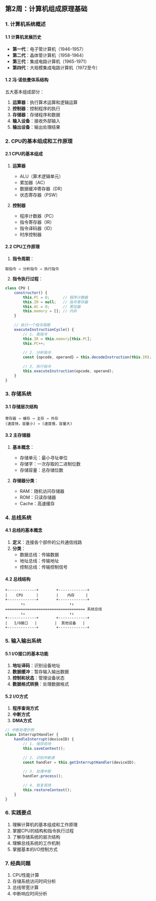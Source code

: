 ## 第2周：计算机组成原理基础

### 1. 计算机系统概述

#### 1.1 计算机发展历史
- **第一代**：电子管计算机（1946-1957）
- **第二代**：晶体管计算机（1958-1964）
- **第三代**：集成电路计算机（1965-1971）
- **第四代**：大规模集成电路计算机（1972至今）

#### 1.2 冯·诺依曼体系结构
五大基本组成部分：
1. **运算器**：执行算术运算和逻辑运算
2. **控制器**：控制程序的执行
3. **存储器**：存储程序和数据
4. **输入设备**：接收外部输入
5. **输出设备**：输出处理结果

### 2. CPU的基本组成和工作原理

#### 2.1 CPU的基本组成
1. **运算器**
   - ALU（算术逻辑单元）
   - 累加器（AC）
   - 数据缓冲寄存器（DR）
   - 状态寄存器（PSW）

2. **控制器**
   - 程序计数器（PC）
   - 指令寄存器（IR）
   - 指令译码器（ID）
   - 时序控制器

#### 2.2 CPU工作原理
1. **指令周期**：
```
取指令 → 分析指令 → 执行指令
```

2. **指令执行过程**：
```javascript
class CPU {
    constructor() {
        this.PC = 0;      // 程序计数器
        this.IR = null;   // 指令寄存器
        this.AC = 0;      // 累加器
        this.memory = []; // 内存
    }
    
    // 执行一个指令周期
    executeInstructionCycle() {
        // 1. 取指令
        this.IR = this.memory[this.PC];
        this.PC++;
        
        // 2. 分析指令
        const {opcode, operand} = this.decodeInstruction(this.IR);
        
        // 3. 执行指令
        this.executeInstruction(opcode, operand);
    }
}
```

### 3. 存储系统

#### 3.1 存储层次结构
```
寄存器 → 缓存 → 主存 → 外存
(速度快，容量小) → (速度慢，容量大)
```

#### 3.2 主存储器
1. **基本概念**：
   - 存储单元：最小寻址单位
   - 存储字：一次存取的二进制位数
   - 存储容量：总存储位数

2. **存储器分类**：
   - RAM：随机访问存储器
   - ROM：只读存储器
   - Cache：高速缓存

### 4. 总线系统

#### 4.1 总线的基本概念
1. **定义**：连接各个部件的公共通信线路
2. **分类**：
   - 数据总线：传输数据
   - 地址总线：传输地址
   - 控制总线：传输控制信号

#### 4.2 总线结构
```
+-------------+        +-------------+
|    CPU      |        |    内存     |
+-------------+        +-------------+
       ↑↓                    ↑↓
==================================== 系统总线
       ↑↓                    ↑↓
+-------------+        +-------------+
|   I/O接口   |        |  其他设备   |
+-------------+        +-------------+
```

### 5. 输入输出系统

#### 5.1 I/O接口的基本功能
1. **地址译码**：识别设备地址
2. **数据缓冲**：暂存输入输出数据
3. **控制和状态**：管理设备状态
4. **数据格式转换**：处理数据格式

#### 5.2 I/O方式
1. **程序查询方式**
2. **中断方式**
3. **DMA方式**

```javascript
// 中断处理示例
class InterruptHandler {
    handleInterrupt(deviceID) {
        // 1. 保存现场
        this.saveContext();
        
        // 2. 识别中断源
        const handler = this.getInterruptHandler(deviceID);
        
        // 3. 处理中断
        handler.process();
        
        // 4. 恢复现场
        this.restoreContext();
    }
}
```

### 6. 实践要点
1. 理解计算机的基本组成和工作原理
2. 掌握CPU的结构和指令执行过程
3. 了解存储系统的层次结构
4. 理解总线系统的工作机制
5. 掌握基本的I/O控制方式

### 7. 经典问题
1. CPU性能计算
2. 存储系统访问时间分析
3. 总线带宽计算
4. 中断响应时间分析 